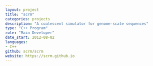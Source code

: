 ```yaml
---
layout: project
title: "scrm"
categories: projects
description: "A coalescent simulator for genome-scale sequences"
type: "C++ Program"
role: "Main Developer"
date_start: 2012-08-02
languages: 
- C++
github: scrm/scrm
website: https://scrm.github.io
---
```


